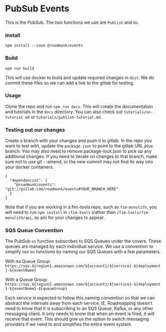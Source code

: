 # PubSub Events

This is the PubSub. The two functions we use are `Publish` and `On`.

### Install

`npm install --save @roadmunk/events`

### Build

`npm run build`

This will use docker to build and update required changes in `dist`. We _do_ commit these files so we can add a link to the gitlab for testing.

### Usage

Clone the repo and run `npm run docs`. This will create the documentation and tutorials in the `docs` directory. You can 
also check out `tutorials/on-tutorial.md` or `tutorials/publish-tutorial.md`.

### Testing out our changes

Create a branch with your changes and push it to gitlab. In the repo you want to test with, update the `package.json` to point to the gitlab URL plus branch. You may also need to remove package-lock.json to pick up any additional changes. If you need to iterate on changes to that branch, make sure not to use git --amend, or the new
commit may not find its way into your docker containers.

```
{
  "dependencies": {
    "@roadmunk/events": "git://gitlab.com/roadmunk/events#YOUR_BRANCH_HERE"
  }
}
```

Note that if you are working in a fim-tools repo, such as `fim-monolith`, you will need to run `npm install` in `/fim-tools` (rather than `/fim-tools/fim-monolith/api`, as an) for your changes to appear.

### SQS Queue Convention

The PubSub `on` function subscribes to SQS Queues under the covers. These queues are managed by each individual service. We use a convention to simplify our `on` functions by naming our SQS Queues with a few parameters. 

With no Queue Group:
`https://sqs.${region}.amazonaws.com/${account}/${service}-${deployment}-${eventName}`

With a Queue Group:
`https://sqs.${region}.amazonaws.com/${account}/${service}-${deployment}-${eventName}-${queueGroup}`

Each service is expected to follow this naming convention so that we can abstract the internals away from each service. IE, Roadmapping doesn't need to know that it is subscribing to an SQS Queue, Kafka, or any other messaging client. It only needs to know that when an event is fired, it will receive that event. This should give us the option to switch messaging providers if we need to and simplifies the entire event system.
